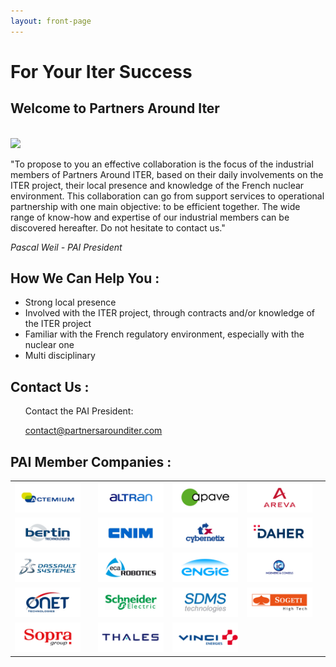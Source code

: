```yaml
---
layout: front-page
---
```


<div class="front-page-hero">
    <div class="front-page-welcome">
      <h1>For Your Iter Success</h1>
    </div>
</div>

<div class="container">
<section class="intro">
  <h2 class="slogan">Welcome to Partners Around Iter</h2>
  <br>
  <div class="president-photo"><img src="http://placehold.it/300x300?text=Photo of President"/></div>

  <div class="intro-text"><p>&quot;To propose to you an effective collaboration is the focus of the industrial members of Partners Around ITER, based on their daily involvements on the ITER project, their local presence and knowledge of the French nuclear environment. This collaboration can go from support services to operational partnership with one main objective: to be efficient together. The wide range of know-how and expertise of our industrial members can be discovered hereafter. Do not hesitate to contact us.&quot;</p>
  <cite>Pascal Weil - PAI President</cite></div>
</section>

<section class="front-page-info">
  <div class="opaque-background-green-2">
    <h2>How We Can Help You :</h2>
  </div>
  <div class="front-page-info-points">
    <ul>
      <li>Strong local presence</li>
      <li>Involved with the ITER project, through contracts and/or knowledge of the ITER project</li>
      <li>Familiar with the French regulatory environment, especially with the nuclear one</li>
      <li>Multi disciplinary</li>
    </ul>
  </div>
</section>

<section class="front-page-info">
  <div class="opaque-background-green-2">
    <h2>Contact Us :</h2>
  </div>
  <div class="front-page-info-points">
    <ul>
    <p>Contact the PAI President:</p>
    <a href="mailto:contact@partnersarounditer.com">contact@partnersarounditer.com</a>
    <br>
  </ul>
</section>

<section class="front-page-logos">
    <div class="opaque-background-green-2">
      <h2>PAI Member Companies :</h2>
    </div>
    <div class="front-page-info-points">
      <div class="table-inner">
    <table class="home-page-table">
      <tr>
        <td><a href="/partners/actemium.html"><img src="assets/images/logos/actemium_small.png"></a><td>
        <td><a href="/partners/altran.html"><img src="assets/images/logos/altran_small.png"></a></td>
        <td><a href="/partners/apave.html"><img src="assets/images/logos/apave_small.png"></a></td>
        <td><a href="/partners/areva.html"><img src="assets/images/logos/areva_small.png"></a><td>
      </tr>
      <tr>
        <td><a href="/partners/bertin-technologies.html"><img src="assets/images/logos/bertin_technologies_small.png"></a><td>
        <td><a href="/partners/cnim.html"><img src="assets/images/logos/cnim_small.png"></a></td>
        <td><a href="/partners/cybernetix.html"><img src="assets/images/logos/cybernetix_small.png"></a></td>
        <td><a href="/partners/daher.html"><img src="assets/images/logos/daher_small.png"></a><td>
      </tr>
      <tr>
        <td><a href="/partners/dassault-systemes.html"><img src="assets/images/logos/dassault_systemes_small.png"></a><td>
        <td><a href="partners/eca-robotics.html"><img src="assets/images/logos/eca_robotics_small.png"></a></td>
        <td><a href="/partners/engie.html"><img src="assets/images/logos/engie_small.png"></a></td>
        <td><a href="/partners/ingenierie-et-conseils.html"><img src="assets/images/logos/ing_conseils_small.png"></a><td>
      </tr>
      <tr>
        <td><a href="/partners/onet-technologies.html"><img src="assets/images/logos/onet_small.png"></a><td>
        <td><a href="/partners/schneider-electric.html"><img src="assets/images/logos/schneider_electric_small.png"></a></td>
        <td><a href="/partners/sdms.html"><img src="assets/images/logos/sdms_small.png"></a></td>
        <td><a href="/partners/sogeti.html"><img src="assets/images/logos/sogeti_small.png"></a><td>
      </tr>
      <tr>
        <td><a href="/partners/sopra.html"><img src="assets/images/logos/sopra_small.png"></a><td>
        <td><a href="/partners/thales.html"><img src="assets/images/logos/thales_small.png"></a></td>
        <td><a href="/partners/vinci-energies.html"><img src="assets/images/logos/vinci_energies_small.png"></a></td>
      </tr>
    </table>
  </div>
  </div>
</section>
</div>